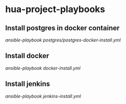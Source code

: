 # hua-project-playbooks

## Install postgres in docker container
*ansible-playbook postgres/postgres-docker-install.yml*


## Install docker
*ansible-playbook docker-install.yml*

## Install jenkins
*ansible-playbook jenkins-install.yml*
